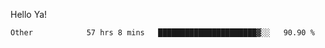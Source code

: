 Hello Ya!

<!--START_SECTION:waka-->

```text
Other            57 hrs 8 mins   ██████████████████████▓░░   90.90 %
```

<!--END_SECTION:waka-->

